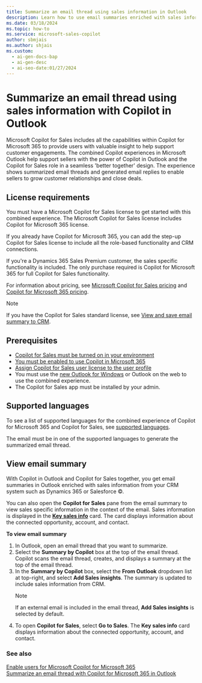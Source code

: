 ```yaml
---
title: Summarize an email thread using sales information in Outlook
description: Learn how to use email summaries enriched with sales information in Outlook.
ms.date: 03/18/2024
ms.topic: how-to
ms.service: microsoft-sales-copilot
author: sbmjais
ms.author: shjais
ms.custom:
  - ai-gen-docs-bap
  - ai-gen-desc
  - ai-seo-date:01/27/2024
---
```


# Summarize an email thread using sales information with Copilot in Outlook

Microsoft Copilot for Sales includes all the capabilities within Copilot for Microsoft 365 to provide users with valuable insight to help support customer engagements. The combined Copilot experiences in Microsoft Outlook help support sellers with the power of Copilot in Outlook and the Copilot for Sales role in a seamless 'better together' design. The experience shows summarized email threads and generated email replies to enable sellers to grow customer relationships and close deals.

## License requirements

You must have a Microsoft Copilot for Sales license to get started with this combined experience. The Microsoft Copilot for Sales license includes Copilot for Microsoft 365 license.

If you already have Copilot for Microsoft 365, you can add the step-up Copilot for Sales license to include all the role-based functionality and CRM connections.

If you're a Dynamics 365 Sales Premium customer, the sales specific functionality is included. The only purchase required is Copilot for Microsoft 365 for full Copilot for Sales functionality.

For information about pricing, see [Microsoft Copilot for Sales pricing](https://www.microsoft.com/ai/microsoft-sales-copilot#featuresandpricing) and [Copilot for Microsoft 365 pricing](https://www.microsoft.com/microsoft-365/enterprise/copilot-for-microsoft-365#Pricing).

> [!NOTE]
> If you have the Copilot for Sales standard license, see [View and save email summary to CRM](view-save-email-summary-crm.md).

## Prerequisites

- [Copilot for Sales must be turned on in your environment](suggested-replies.md)
- [You must be enabled to use Copilot in Microsoft 365](/microsoft-365-copilot/microsoft-365-copilot-enable-users)
- [Assign Copilot for Sales user license to the user profile](/microsoft-365/admin/manage/assign-licenses-to-users?view=o365-worldwide&preserve-view=true)
- You must use the [new Outlook for Windows](https://support.microsoft.com/office/getting-started-with-the-new-outlook-for-windows-656bb8d9-5a60-49b2-a98b-ba7822bc7627) or Outlook on the web to use the combined experience.
- The Copilot for Sales app must be installed by your admin.

## Supported languages

To see a list of supported languages for the combined experience of Copilot for Microsoft 365 and Copilot for Sales, see [supported languages](supported-languages.md#ai-in-copilot-for-sales).

The email must be in one of the supported languages to generate the summarized email thread.

## View email summary

With Copilot in Outlook and Copilot for Sales together, you get email summaries in Outlook enriched with sales information from your CRM system such as Dynamics 365 or Salesforce ©.

You can also open the **Copilot for Sales** pane from the email summary to view sales specific information in the context of the email. Sales information is displayed in the [**Key sales info**](key-sales-info.md) card. The card displays information about the connected opportunity, account, and contact.

**To view email summary**

1. In Outlook, open an email thread that you want to summarize.
1. Select the **Summary by Copilot** box at the top of the email thread. Copilot scans the email thread, creates, and displays a summary at the top of the email thread.
1. In the **Summary by Copilot** box, select the **From Outlook** dropdown list at top-right, and select **Add Sales insights**. The summary is updated to include sales information from CRM.
    > [!NOTE]
    > If an external email is included in the email thread, **Add Sales insights** is selected by default.
1. To open **Copilot for Sales**, select **Go to Sales**. The **Key sales info** card displays information about the connected opportunity, account, and contact.

### See also

[Enable users for Microsoft Copilot for Microsoft 365](/microsoft-365-copilot/microsoft-365-copilot-enable-users) <br>
[Summarize an email thread with Copilot for Microsoft 365 in Outlook](https://support.microsoft.com/office/summarize-an-email-thread-with-copilot-for-microsoft-365-in-outlook-a79873f2-396b-46dc-b852-7fe5947ab640)




